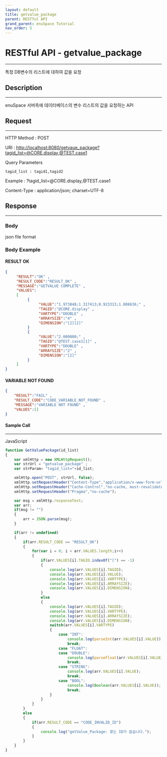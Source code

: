 ```yaml
---
layout: default
title: getvalue_package
parent: RESTful API
grand_parent: enuSpace Tutorial
nav_order: 5
---
```


# **RESTful API - getvalue\_package**

---

특정 DB변수의 리스트에 대하여 값을 요청

## **Description**

---

enuSpace 서버측에 데이터베이스의 변수 리스트의 값을 요청하는 API

## **Request**

---

HTTP Method : POST

URI : [http://localhost:8080/getvaue\_package?tagid\_list=@CORE.display,@TEST.case1](http://localhost:8080/getvaue_package?tagid_list=@CORE.display,@TEST.case1)

Query Parameters

```
tagid_list : tagid1,tagid2
```

Example : ?tagid\_list=@CORE.display,@TEST.case1

Content-Type : application/json; charset=UTF-8

## **Response**

---

### **Body**

json file format

### **Body Example**

#### RESULT OK

```json
{  
     "RESULT":"OK" ,
     "RESULT_CODE":"RESULT_OK" ,
     "MESSAGE":"GETVALUE COMPLETE" ,
     "VALUES":
     [
          {
               "VALUE":"1.973848;1.317413;0.923313;1.808636;" ,
               "TAGID":"@CORE.display" ,
               "VARTYPE":"DOUBLE" ,
               "ARRAYSIZE":"4" ,
               "DIMENSION":"[2][2]"
          }
          {
               "VALUE":"2.000000;" ,
               "TAGID":"@TEST.case1[1]" ,
               "VARTYPE":"DOUBLE" ,
               "ARRAYSIZE":"2" ,
               "DIMENSION":"[2]"
          }
     ]
}
```

#### VARIABLE NOT FOUND

```json
{
    "RESULT":"FAIL" ,
    "RESULT_CODE":"CODE_VARIABLE_NOT_FOUND" ,
    "MESSAGE":"VARIABLE NOT FOUND" ,
    "VALUES":[]
}
```

#### **Sample Call**

---

JavaScript

```js
function GetValuePackage(id_list)
{
    var xmlHttp = new XMLHttpRequest();
    var strUrl = "getvalue_package" ;
    var strParam= "tagid_list="+id_list;

    xmlHttp.open("POST", strUrl, false);
    xmlHttp.setRequestHeader("Content-Type","application/x-www-form-urlencoded;charset=UTF-8");
    xmlHttp.setRequestHeader("Cache-Control","no-cache, must-revalidate");
    xmlHttp.setRequestHeader("Pragma","no-cache");

    var msg = xmlHttp.responseText;
    var arr;
    if(msg != "")
    {
        arr = JSON.parse(msg);
    }

    if(arr != undefined)
    {
        if(arr.RESULT_CODE == "RESULT_OK")
        {
            for(var i = 0; i < arr.VALUES.length;i++)
            {
                if(arr.VALUES[i].TAGID.indexOf("[") == -1)
                {
                    console.log(arr.VALUES[i].TAGID);
                    console.log(arr.VALUES[i].VALUE);
                    console.log(arr.VALUES[i].VARTYPE);
                    console.log(arr.VALUES[i].ARRAYSIZE);
                    console.log(arr.VALUES[i].DIMENSION);
                }
                else
                {
                    console.log(arr.VALUES[i].TAGID);
                    console.log(arr.VALUES[i].VARTYPE);
                    console.log(arr.VALUES[i].ARRAYSIZE);
                    console.log(arr.VALUES[i].DIMENSION);
                    switch(arr.VALUES[i].VARTYPE)
                    {
                        case "INT":
                            console.log(parseInt(arr.VALUES[i].VALUE));
                            break;
                        case "FLOAT":
                        case "DOUBLE":
                            console.log(parseFloat(arr.VALUES[i].VALUE));
                            break;
                        case "STRING":
                            console.log(arr.VALUES[i].VALUE);
                            break;
                        case "BOOL":
                            console.log(Boolean(arr.VALUES[i].VALUE));
                            break;
                    }
                }
            }
        }
        else
        {
            if(arr.RESULT_CODE == "CODE_INVALID_ID")
            {
                console.log("getValue_Package: 찾는 ID가 없습니다.");
            }
        }
    }
}
```



